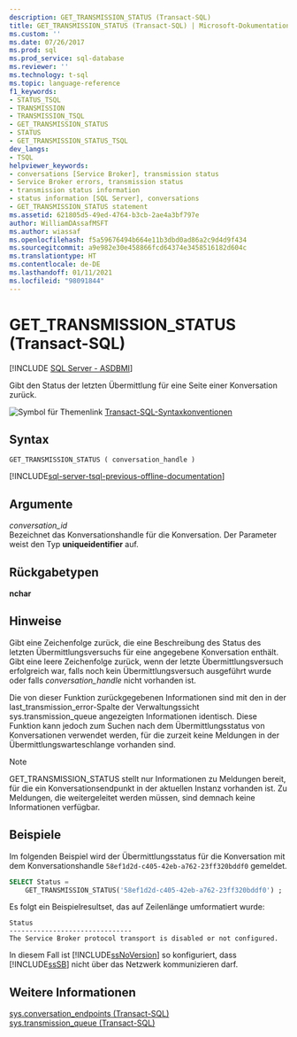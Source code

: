 ```yaml
---
description: GET_TRANSMISSION_STATUS (Transact-SQL)
title: GET_TRANSMISSION_STATUS (Transact-SQL) | Microsoft-Dokumentation
ms.custom: ''
ms.date: 07/26/2017
ms.prod: sql
ms.prod_service: sql-database
ms.reviewer: ''
ms.technology: t-sql
ms.topic: language-reference
f1_keywords:
- STATUS_TSQL
- TRANSMISSION
- TRANSMISSION_TSQL
- GET_TRANSMISSION_STATUS
- STATUS
- GET_TRANSMISSION_STATUS_TSQL
dev_langs:
- TSQL
helpviewer_keywords:
- conversations [Service Broker], transmission status
- Service Broker errors, transmission status
- transmission status information
- status information [SQL Server], conversations
- GET_TRANSMISSION_STATUS statement
ms.assetid: 621805d5-49ed-4764-b3cb-2ae4a3bf797e
author: WilliamDAssafMSFT
ms.author: wiassaf
ms.openlocfilehash: f5a59676494b664e11b3dbd0ad86a2c9d4d9f434
ms.sourcegitcommit: a9e982e30e458866fcd64374e3458516182d604c
ms.translationtype: HT
ms.contentlocale: de-DE
ms.lasthandoff: 01/11/2021
ms.locfileid: "98091844"
---
```

# <a name="get_transmission_status-transact-sql"></a>GET_TRANSMISSION_STATUS (Transact-SQL)
[!INCLUDE [SQL Server - ASDBMI](../../includes/applies-to-version/sql-asdbmi.md)]

  Gibt den Status der letzten Übermittlung für eine Seite einer Konversation zurück.  
  
 ![Symbol für Themenlink](../../database-engine/configure-windows/media/topic-link.gif "Symbol für Themenlink") [Transact-SQL-Syntaxkonventionen](../../t-sql/language-elements/transact-sql-syntax-conventions-transact-sql.md)  
  
## <a name="syntax"></a>Syntax  
  
```syntaxsql
GET_TRANSMISSION_STATUS ( conversation_handle )  
```  
  
[!INCLUDE[sql-server-tsql-previous-offline-documentation](../../includes/sql-server-tsql-previous-offline-documentation.md)]

## <a name="arguments"></a>Argumente
 *conversation_id*  
 Bezeichnet das Konversationshandle für die Konversation. Der Parameter weist den Typ **uniqueidentifier** auf.  
  
## <a name="return-types"></a>Rückgabetypen  
 **nchar**  
  
## <a name="remarks"></a>Hinweise  
 Gibt eine Zeichenfolge zurück, die eine Beschreibung des Status des letzten Übermittlungsversuchs für eine angegebene Konversation enthält. Gibt eine leere Zeichenfolge zurück, wenn der letzte Übermittlungsversuch erfolgreich war, falls noch kein Übermittlungsversuch ausgeführt wurde oder falls *conversation_handle* nicht vorhanden ist.  
  
 Die von dieser Funktion zurückgegebenen Informationen sind mit den in der last_transmission_error-Spalte der Verwaltungssicht sys.transmission_queue angezeigten Informationen identisch. Diese Funktion kann jedoch zum Suchen nach dem Übermittlungsstatus von Konversationen verwendet werden, für die zurzeit keine Meldungen in der Übermittlungswarteschlange vorhanden sind.  
  
> [!NOTE]  
>  GET_TRANSMISSION_STATUS stellt nur Informationen zu Meldungen bereit, für die ein Konversationsendpunkt in der aktuellen Instanz vorhanden ist. Zu Meldungen, die weitergeleitet werden müssen, sind demnach keine Informationen verfügbar.  
  
## <a name="examples"></a>Beispiele  
 Im folgenden Beispiel wird der Übermittlungsstatus für die Konversation mit dem Konversationshandle `58ef1d2d-c405-42eb-a762-23ff320bddf0` gemeldet.  
  
```sql  
SELECT Status =  
    GET_TRANSMISSION_STATUS('58ef1d2d-c405-42eb-a762-23ff320bddf0') ;  
```  
  
 Es folgt ein Beispielresultset, das auf Zeilenlänge umformatiert wurde:  
  
 ```
 Status  
 ------------------------------- 
 The Service Broker protocol transport is disabled or not configured.
 ```  
  
 In diesem Fall ist [!INCLUDE[ssNoVersion](../../includes/ssnoversion-md.md)] so konfiguriert, dass [!INCLUDE[ssSB](../../includes/sssb-md.md)] nicht über das Netzwerk kommunizieren darf.  
  
## <a name="see-also"></a>Weitere Informationen  
 [sys.conversation_endpoints &#40;Transact-SQL&#41;](../../relational-databases/system-catalog-views/sys-conversation-endpoints-transact-sql.md)   
 [sys.transmission_queue &#40;Transact-SQL&#41;](../../relational-databases/system-catalog-views/sys-transmission-queue-transact-sql.md)  
  
  
